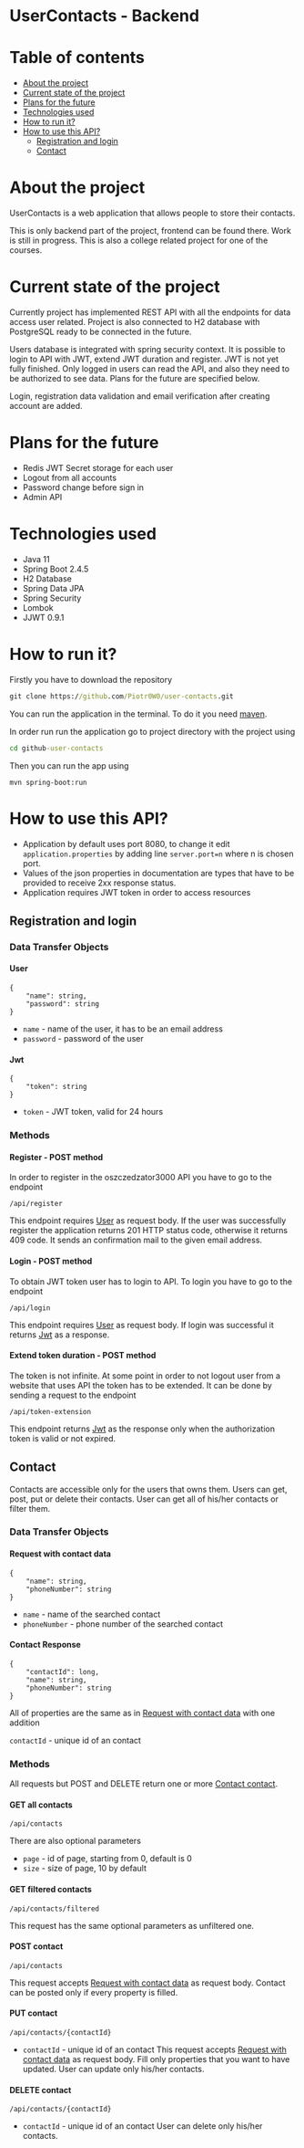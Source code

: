 # UserContacts - Backend

# Table of contents 
* [About the project](#about-the-project)
* [Current state of the project](#current-state-of-the-project)
* [Plans for the future](#plans-for-the-future)
* [Technologies used](#technologies-used)
* [How to run it?](#how-to-run-it)
* [How to use this API?](#how-to-use-this-api)
    * [Registration and login](#registration-and-login)
    * [Contact](#contact)

# About the project
UserContacts is a web application that allows people to store their contacts. 

This is only backend part of the project, frontend can be found there. Work is still in progress. This is also a college related project for one of the courses.

# Current state of the project
Currently project has implemented REST API with all the endpoints for data access user related. Project is also connected to H2 database with PostgreSQL ready to be connected in the future. 

Users database is integrated with spring security context. It is possible to login to API with JWT, extend JWT duration and register. JWT is not yet fully finished. Only logged in users can read the API, and also they need to be authorized to see data. Plans for the future are specified below.

Login, registration data validation and email verification after creating account are added. 

# Plans for the future
* Redis JWT Secret storage for each user
* Logout from all accounts
* Password change before sign in
* Admin API

# Technologies used
* Java 11
* Spring Boot 2.4.5
* H2 Database 
* Spring Data JPA
* Spring Security
* Lombok
* JJWT 0.9.1

# How to run it?

 Firstly you have to download the repository

```cmd
git clone https://github.com/Piotr0W0/user-contacts.git
 ```

You can run the application in the terminal. To do it you need [maven](https://maven.apache.org/install.html).

In order run run the application go to project directory with the project using
```cmd
cd github-user-contacts
```
Then you can run the app using 

```
mvn spring-boot:run
```
# How to use this API?

* Application by default uses port 8080, to change it edit ``application.properties`` by adding line ``server.port=n`` where n is chosen port. 
* Values of the json properties in documentation are types that have to be provided to receive 2xx response status. 
* Application requires JWT token in order to access resources


## Registration and login
### Data Transfer Objects
#### User
```
{
    "name": string,
    "password": string
}
```
* ``name`` - name of the user, it has to be an email address
* ``password`` - password of the user

#### Jwt 
```
{
    "token": string
}
```
* ``token`` - JWT token, valid for 24 hours

### Methods
#### Register - POST method
In order to register in the oszczedzator3000 API you have to go to the endpoint
```
/api/register
```
This endpoint requires [User](#user) as request body. If the user was successfully register the application returns 201 HTTP status code, otherwise it returns 409 code. It sends an confirmation mail to the given email address. 

#### Login - POST method
To obtain JWT token user has to login to API. To login you have to go to the endpoint
```
/api/login
```
This endpoint requires [User](#user) as request body. If login was successful it returns [Jwt](#jwt) as a response.

#### Extend token duration - POST method
The token is not infinite. At some point in order to not logout user from a website that uses API the token has to be extended. It can be done by sending a request to the endpoint
```
/api/token-extension
```
This endpoint returns [Jwt](#jwt) as the response only when the authorization token is valid or not expired.


## Contact
Contacts are accessible only for the users that owns them. Users can get, post, put or delete their contacts. User can get all of his/her contacts or filter them.

### Data Transfer Objects
#### Request with contact data
```
{
    "name": string,
    "phoneNumber": string
}
```
* ``name`` - name of the searched contact
* ``phoneNumber`` - phone number of the searched contact

#### Contact Response
```
{
    "contactId": long,
    "name": string,
    "phoneNumber": string
}
```
All of properties are the same as in [Request with contact data](#request-with-contact-data) with one addition

``contactId`` - unique id of an contact

### Methods

All requests but POST and DELETE return one or more [Contact contact](#contact-response).

#### GET all contacts
```
/api/contacts
```

There are also optional parameters
* ``page`` - id of page, starting from 0, default is 0
* ``size`` - size of page, 10 by default

#### GET filtered contacts
```
/api/contacts/filtered
```
This request has the same optional parameters as unfiltered one.

#### POST contact
```
/api/contacts
```
This request accepts [Request with contact data](#request-with-contact-data) as request body. Contact can be posted only if every property is filled. 

#### PUT contact
```
/api/contacts/{contactId}
```
* ``contactId`` - unique id of an contact
This request accepts [Request with contact data](#request-with-contact-data) as request body. Fill only properties that you want to have updated. User can update only his/her contacts. 

#### DELETE contact
```
/api/contacts/{contactId}
```
* ``contactId`` - unique id of an contact
User can delete only his/her contacts. 
